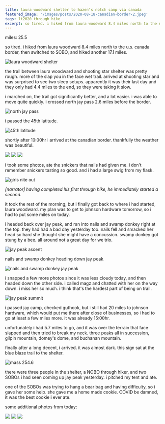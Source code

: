 ```yaml
---
title: laura woodward shelter to hazen's notch camp via canada
featured_image: '/images/posts/2020-08-18-canadian-border-2.jpeg'
tags: lt2020 through_hike
excerpt: so tired. i hiked from laura woodward 8.4 miles north to the u.s. canada border, then switched to SOBO, and hiked another 17.1 miles.
---
```


miles: 25.5

so tired. i hiked from laura woodward 8.4 miles north to the u.s. canada border, then switched to SOBO, and hiked another 17.1 miles.

![laura woodward shelter](/images/posts/2020-08-18-laura-woodward-shelter.jpeg)

the trail between laura woodward and shooting star shelter was pretty rough. more of the slap you in the face wet trail. arrived at shooting star and was surprised to see two sleep setups. apparently it was their last day and they only had 4.4 miles to the end, so they were taking it slow.

i marched on, the trail got significantly better, and a lot easier. i was able to move quite quickly. i crossed north jay pass 2.6 miles before the border.

![north jay pass](/images/posts/2020-08-18-north-jay-pass.jpeg)

i passed the 45th latitude.

![45th latitude](/images/posts/2020-08-18-45th-latitude.jpeg)

shortly after 10:00hr i arrived at the canadian border. thankfully the weather was beautiful.

<div class="gallery" data-columns="3">
	<img src="/images/posts/2020-08-18-lt-northern-terminus.jpeg">
	<img src="/images/posts/2020-08-18-canadian-border-1.jpeg">
	<img src="/images/posts/2020-08-18-canadian-border-2.jpeg">
</div>

i took some photos, ate the snickers that nails had given me. i don't remember snickers tasting so good. and i had a large swig from my flask.

![girls nite out](/images/posts/2020-08-18-girls-nite-out.jpeg)

*[narrator] having completed his first through hike, he immediately started a second.*

it took the rest of the morning, but i finally got back to where i had started, laura woodward. my plan was to get to johnson hardware tomorrow, so i had to put some miles on today.

i headed back over jay peak, and ran into nails and swamp donkey right at the top. they had had a bad day yesterday too. nails fell and smacked her head so hard she thought she might have a concussion. swamp donkey got stung by a bee. all around not a great day for we trio.

![jay peak ascent](/images/posts/2020-08-18-jay-peak-ascent.jpeg)

nails and swamp donkey heading down jay peak.

![nails and swamp donkey jay peak](/images/posts/2020-08-18-nails-and-swamp-donkey-jay-peak.jpeg)

i snapped a few more photos since it was less cloudy today, and then headed down the other side. i called magz and chatted with her on the way down. i miss her so much. i think that's the hardest part of being on trail.

![jay peak summit](/images/posts/2020-08-18-jay-peak-summit.jpeg)

i passed jay camp, checked guthook, but i still had 20 miles to johnson hardware, which would put me there after close of businesses, so i had to go at least a few miles more. it was already 15:00hr.

unfortunately i had 5.7 miles to go, and it was over the terrain that face slapped and then tried to break my neck. three peaks all in succession, gilpin mountain, domey's dome, and buchanan mountain.

finally after a long decent, i arrived. it was almost dark. this sign sat at the blue blaze trail to the shelter.

![mass 254.6](/images/posts/2020-08-18-mass-254.6.jpeg)

there were three people in the shelter, a NOBO through hiker, and two SOBOs i had seen coming up jay peak yesterday. i pitched my tent and ate.

one of the SOBOs was trying to hang a bear bag and having difficulty, so i gave her some help. she gave me a home made cookie. COVID be damned, it was the best cookie i ever ate.

some additional photos from today:

<div class="gallery" data-columns="3">
	<img src="/images/posts/2020-08-18-trail.jpeg">
	<img src="/images/posts/2020-08-18-tree.jpeg">
	<img src="/images/posts/2020-08-18-view.jpeg">
</div>
